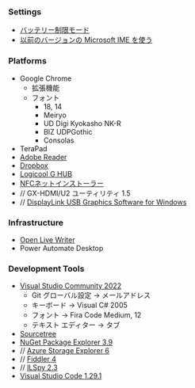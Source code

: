 ### Settings
* [バッテリー制限モード](https://learn.microsoft.com/ja-jp/surface/battery-limit)
* [以前のバージョンの Microsoft IME を使う](https://withtulpa.com/win10-ime-error/)

### Platforms
* Google Chrome
  * 拡張機能
  * フォント
    * 18, 14
    * Meiryo
    * UD Digi Kyokasho NK-R
    * BIZ UDPGothic
    * Consolas
* TeraPad
* [Adobe Reader](https://get.adobe.com/jp/reader/)
* [Dropbox](https://www.dropbox.com/)
* [Logicool G HUB](https://gaming.logicool.co.jp/ja-jp/innovation/g-hub.html)
* [NFCネットインストーラー](http://www.sony.co.jp/Products/felica/consumer/download/netinstaller.html)
* // GX-HDMI/U2 ユーティリティ 1.5
* // [DisplayLink USB Graphics Software for Windows](http://www.displaylink.com/downloads/windows)

### Infrastructure
* [Open Live Writer](https://www.microsoft.com/ja-jp/store/p/open-live-writer/9nblggh5279m)
* Power Automate Desktop

### Development Tools
* [Visual Studio Community 2022](https://visualstudio.microsoft.com/ja/vs/community/)
  * Git グローバル設定 → メールアドレス
  * キーボード → Visual C# 2005
  * フォント → Fira Code Medium, 12
  * テキスト エディター → タブ
* [Sourcetree](https://www.sourcetreeapp.com/)
* [NuGet Package Explorer 3.9](http://npe.codeplex.com/)
* // [Azure Storage Explorer 6](http://azurestorageexplorer.codeplex.com/)
* // [Fiddler 4](http://www.telerik.com/fiddler)
* // [ILSpy 2.3](http://ilspy.net/)
* [Visual Studio Code 1.29.1](https://code.visualstudio.com/download)
